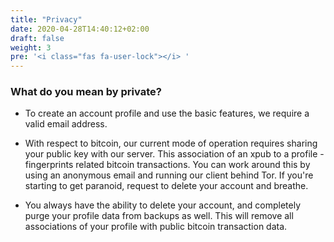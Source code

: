 ```yaml
---
title: "Privacy"
date: 2020-04-28T14:40:12+02:00
draft: false
weight: 3
pre: '<i class="fas fa-user-lock"></i> '
---
```



### What do you mean by private?

- To create an account profile and use the basic features, we require a valid email address.

- With respect to bitcoin, our current mode of operation requires sharing your public key with our server. This association of an xpub to a profile - fingerprints related bitcoin transactions. You can work around this by using an anonymous email and running our client behind Tor. If you're starting to get paranoid, request to delete your account and breathe.

- You always have the ability to delete your account, and completely purge your profile data from backups as well. This will remove all associations of your profile with public bitcoin transaction data.
